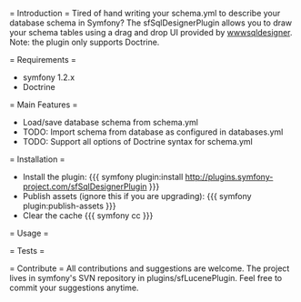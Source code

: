 = Introduction =
Tired of hand writing your schema.yml to describe your database schema in Symfony? The sfSqlDesignerPlugin allows you to draw your schema tables using a drag and drop UI provided by [wwwsqldesigner](http://code.google.com/p/wwwsqldesigner/). Note: the plugin only supports Doctrine.

= Requirements =
  * symfony 1.2.x
  * Doctrine

= Main Features =
  * Load/save database schema from schema.yml
  * TODO: Import schema from database as configured in databases.yml
  * TODO: Support all options of Doctrine syntax for schema.yml

= Installation =
  * Install the plugin:
{{{
symfony plugin:install http://plugins.symfony-project.com/sfSqlDesignerPlugin
}}}
  * Publish assets (ignore this if you are upgrading):
{{{
symfony plugin:publish-assets
}}}
  * Clear the cache
{{{
symfony cc
}}}

= Usage =

= Tests =

= Contribute =
All contributions and suggestions are welcome.  The project lives in symfony&#039;s SVN repository in plugins/sfLucenePlugin.  Feel free to commit your suggestions anytime.
